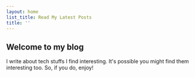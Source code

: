 ```yaml
---
layout: home
list_title: Read My Latest Posts
title: ''
---
```


## Welcome to my blog

I write about tech stuffs I find interesting. It's possible you might find them interesting too. So, if you do, enjoy!